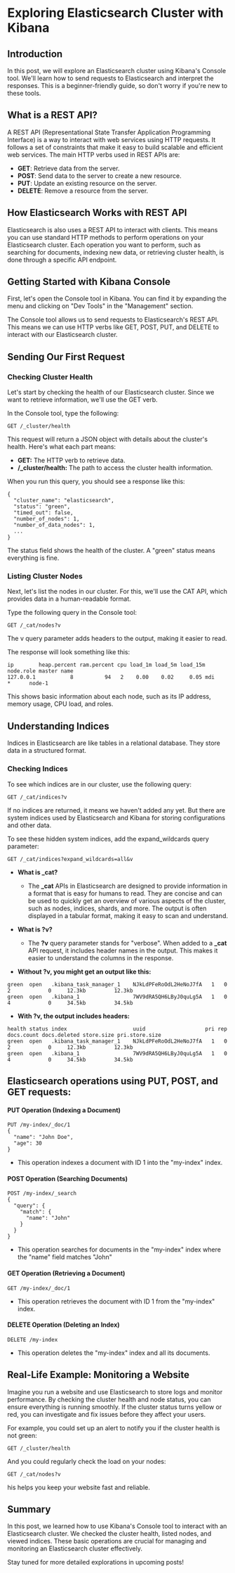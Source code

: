 # Exploring Elasticsearch Cluster with Kibana

## Introduction

In this post, we will explore an Elasticsearch cluster using Kibana's Console tool. We'll learn how to send requests to Elasticsearch and interpret the responses. This is a beginner-friendly guide, so don't worry if you're new to these tools.

## What is a REST API?

A REST API (Representational State Transfer Application Programming Interface) is a way to interact with web services using HTTP requests. It follows a set of constraints that make it easy to build scalable and efficient web services. The main HTTP verbs used in REST APIs are:

- **GET**: Retrieve data from the server.
- **POST**: Send data to the server to create a new resource.
- **PUT**: Update an existing resource on the server.
- **DELETE**: Remove a resource from the server.

## How Elasticsearch Works with REST API

Elasticsearch is also uses a REST API to interact with clients. This means you can use standard HTTP methods to perform operations on your Elasticsearch cluster. Each operation you want to perform, such as searching for documents, indexing new data, or retrieving cluster health, is done through a specific API endpoint.


## Getting Started with Kibana Console

First, let's open the Console tool in Kibana. You can find it by expanding the menu and clicking on "Dev Tools" in the "Management" section.

The Console tool allows us to send requests to Elasticsearch's REST API. This means we can use HTTP verbs like GET, POST, PUT, and DELETE to interact with our Elasticsearch cluster.

## Sending Our First Request

### Checking Cluster Health

Let's start by checking the health of our Elasticsearch cluster. Since we want to retrieve information, we'll use the GET verb.

In the Console tool, type the following:

```http
GET /_cluster/health
```

This request will return a JSON object with details about the cluster's health. Here's what each part means:

- **GET:** The HTTP verb to retrieve data.
- **/_cluster/health:** The path to access the cluster health information.

When you run this query, you should see a response like this:

```
{
  "cluster_name": "elasticsearch",
  "status": "green",
  "timed_out": false,
  "number_of_nodes": 1,
  "number_of_data_nodes": 1,
  ...
}
```

The status field shows the health of the cluster. A "green" status means everything is fine.

### Listing Cluster Nodes
Next, let's list the nodes in our cluster. For this, we'll use the CAT API, which provides data in a human-readable format.

Type the following query in the Console tool:
```
GET /_cat/nodes?v
```

The v query parameter adds headers to the output, making it easier to read.

The response will look something like this:

```
ip        heap.percent ram.percent cpu load_1m load_5m load_15m node.role master name
127.0.0.1           8          94   2    0.00    0.02     0.05 mdi       *      node-1
```

This shows basic information about each node, such as its IP address, memory usage, CPU load, and roles.

## Understanding Indices
Indices in Elasticsearch are like tables in a relational database. They store data in a structured format.

### Checking Indices
To see which indices are in our cluster, use the following query:
```
GET /_cat/indices?v
```

If no indices are returned, it means we haven't added any yet. But there are system indices used by Elasticsearch and Kibana for storing configurations and other data.

To see these hidden system indices, add the expand_wildcards query parameter:

```
GET /_cat/indices?expand_wildcards=all&v
```

- **What is _cat?**
    - The **_cat** APIs in Elasticsearch are designed to provide information in a format that is easy for humans to read. They are concise and can be used to quickly get an overview of various aspects of the cluster, such as nodes, indices, shards, and more. The output is often displayed in a tabular format, making it easy to scan and understand.

- **What is ?v?**
    - The **?v** query parameter stands for "verbose". When added to a **_cat** API request, it includes header names in the output. This makes it easier to understand the columns in the response.


- **Without ?v, you might get an output like this:**

```
green  open   .kibana_task_manager_1    NJkLdPFeRoOdL2HeNoJ7fA   1   0          2            0     12.3kb         12.3kb
green  open   .kibana_1                 7WV9dRA5QH6LByJ0quLg5A   1   0          4            0     34.5kb         34.5kb

```

- **With ?v, the output includes headers:**

```
health status index                     uuid                   pri rep docs.count docs.deleted store.size pri.store.size
green  open   .kibana_task_manager_1    NJkLdPFeRoOdL2HeNoJ7fA   1   0          2            0     12.3kb         12.3kb
green  open   .kibana_1                 7WV9dRA5QH6LByJ0quLg5A   1   0          4            0     34.5kb         34.5kb
```


## Elasticsearch operations using PUT, POST, and GET requests:

#### PUT Operation (Indexing a Document)
```
PUT /my-index/_doc/1
{
  "name": "John Doe",
  "age": 30
}
```

- This operation indexes a document with ID 1 into the "my-index" index.

#### POST Operation (Searching Documents)

```
POST /my-index/_search
{
  "query": {
    "match": {
      "name": "John"
    }
  }
}
```
- This operation searches for documents in the "my-index" index where the "name" field matches "John"


#### GET Operation (Retrieving a Document)
```
GET /my-index/_doc/1
```
- This operation retrieves the document with ID 1 from the "my-index" index.

#### DELETE Operation (Deleting an Index)

```
DELETE /my-index
```

- This operation deletes the "my-index" index and all its documents.



## Real-Life Example: Monitoring a Website
Imagine you run a website and use Elasticsearch to store logs and monitor performance. By checking the cluster health and node status, you can ensure everything is running smoothly. If the cluster status turns yellow or red, you can investigate and fix issues before they affect your users.

For example, you could set up an alert to notify you if the cluster health is not green:

```
GET /_cluster/health
```

And you could regularly check the load on your nodes:
```
GET /_cat/nodes?v
```

his helps you keep your website fast and reliable.

## Summary
In this post, we learned how to use Kibana's Console tool to interact with an Elasticsearch cluster. We checked the cluster health, listed nodes, and viewed indices. These basic operations are crucial for managing and monitoring an Elasticsearch cluster effectively.

Stay tuned for more detailed explorations in upcoming posts!
